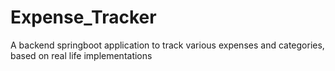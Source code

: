 # Expense_Tracker
A backend springboot application to track various expenses and categories, based on real life implementations
